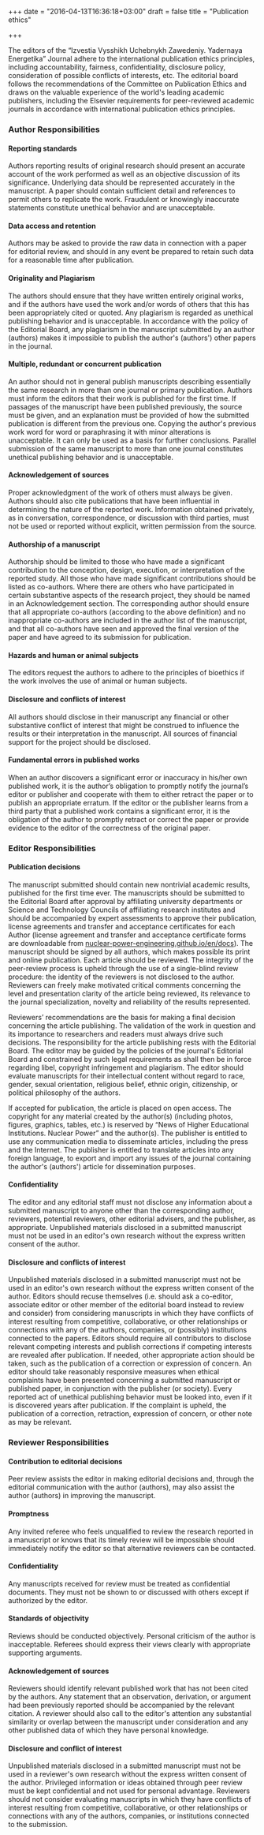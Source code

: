 +++
date = "2016-04-13T16:36:18+03:00"
draft = false
title = "Publication ethics"

+++

The editors of the “Izvestia Vysshikh Uchebnykh Zawedeniy. Yadernaya Energetika” Journal adhere to the international publication ethics principles, including accountability, fairness, confidentiality, disclosure policy, consideration of possible conflicts of interests, etc. The editorial board follows the recommendations of the Committee on Publication Ethics and draws on the valuable experience of the world's leading academic publishers, including the Elsevier requirements for peer-reviewed academic journals in accordance with international publication ethics principles.


### Author Responsibilities
#### Reporting standards 
Authors reporting results of original research should present an accurate account of the work performed as well as an objective discussion of its significance. Underlying data should be represented accurately in the manuscript. A paper should contain sufficient detail and references to permit others to replicate the work. Fraudulent or knowingly inaccurate statements constitute unethical behavior and are unacceptable.

#### Data access and retention 
Authors may be asked to provide the raw data in connection with a paper for editorial review, and should in any event be prepared to retain such data for a reasonable time after publication. 

#### Originality and Plagiarism
The authors should ensure that they have written entirely original works, and if the authors have used the work and/or words of others that this has been appropriately cited or quoted. Any plagiarism is regarded as unethical publishing behavior and is unacceptable. In accordance with the policy of the Editorial Board, any plagiarism in the manuscript submitted by an author (authors) makes it impossible to publish the author's (authors') other papers in the journal.  

#### Multiple, redundant or concurrent publication
An author should not in general publish manuscripts describing essentially the same research in more than one journal or primary publication. Authors must inform the editors that their work is published for the first time. If passages of the manuscript have been published previously, the source must be given, and an explanation must be provided of how the submitted publication is different from the previous one. Copying the author's previous work word for word or paraphrasing it with minor alterations is unacceptable. It can only be used as a basis for further conclusions. Parallel submission of the same manuscript to more than one journal constitutes unethical publishing behavior and is unacceptable.

#### Acknowledgement of sources 
Proper acknowledgment of the work of others must always be given. Authors should also cite publications that have been influential in determining the nature of the reported work. Information obtained privately, as in conversation, correspondence, or discussion with third parties, must not be used or reported without explicit, written permission from the source.

#### Authorship of a manuscript 
Authorship should be limited to those who have made a significant contribution to the conception, design, execution, or interpretation of the reported study. All those who have made significant contributions should be listed as co-authors. Where there are others who have participated in certain substantive aspects of the research project, they should be named in an Acknowledgement section. The corresponding author should ensure that all appropriate co-authors (according to the above definition) and no inappropriate co-authors are included in the author list of the manuscript, and that all co-authors have seen and approved the final version of the paper and have agreed to its submission for publication. 

#### Hazards and human or animal subjects
The editors request the authors to adhere to the principles of bioethics if the work involves the use of animal or human subjects.

#### Disclosure and conflicts of interest 
All authors should disclose in their manuscript any financial or other substantive conflict of interest that might be construed to influence the results or their interpretation in the manuscript. All sources of financial support for the project should be disclosed. 

#### Fundamental errors in published works 
When an author discovers a significant error or inaccuracy in his/her own published work, it is the author’s obligation to promptly notify the journal’s editor or publisher and cooperate with them to either retract the paper or to publish an appropriate erratum. If the editor or the publisher learns from a third party that a published work contains a significant error, it is the obligation of the author to promptly retract or correct the paper or provide evidence to the editor of the correctness of the original paper. 


### Editor Responsibilities 
#### Publication decisions 
The manuscript submitted should contain new nontrivial academic results, published for the first time ever. The manuscripts should be submitted to the Editorial Board after approval by affiliating university departments or Science and Technology Councils of affiliating research institutes and should be accompanied by expert assessments to approve their publication, license agreements and transfer and acceptance certificates for each Author (license agreement and transfer and acceptance certificate forms are downloadable from [nuclear-power-engineering.github.io/en/docs](http://nuclear-power-engineering.github.io/en/docs/)). The manuscript should be signed by all authors, which makes possible its print and online publication. Each article should be reviewed. The integrity of the peer-review process is upheld through the use of a single-blind review procedure: the identity of the reviewers is not disclosed to the author. Reviewers can freely make motivated critical comments concerning the level and presentation clarity of the article being reviewed, its relevance to the journal specialization, novelty and reliability of the results represented. 

Reviewers’ recommendations are the basis for making a final decision concerning the article publishing. The validation of the work in question and its importance to researchers and readers must always drive such decisions. The responsibility for the article publishing rests with the Editorial Board. The editor may be guided by the policies of the journal's Editorial Board and constrained by such legal requirements as shall then be in force regarding libel, copyright infringement and plagiarism. The editor should evaluate manuscripts for their intellectual content without regard to race, gender, sexual orientation, religious belief, ethnic origin, citizenship, or political philosophy of the authors. 

If accepted for publication, the article is placed on open access. The copyright for any material created by the author(s) (including photos, figures, graphics, tables, etc.) is reserved by “News of Higher Educational Institutions. Nuclear Power” and the author(s). The publisher is entitled to use any communication media to disseminate articles, including the press and the Internet. The publisher is entitled to translate articles into any foreign language, to export and import any issues of the journal containing the author's (authors') article for dissemination purposes. 

#### Confidentiality 
The editor and any editorial staff must not disclose any information about a submitted manuscript to anyone other than the corresponding author, reviewers, potential reviewers, other editorial advisers, and the publisher, as appropriate. Unpublished materials disclosed in a submitted manuscript must not be used in an editor's own research without the express written consent of the author.

#### Disclosure and conflicts of interest 
Unpublished materials disclosed in a submitted manuscript must not be used in an editor's own research without the express written consent of the author. Editors should recuse themselves (i.e. should ask a co-editor, associate editor or other member of the editorial board instead to review and consider) from considering manuscripts in which they have conflicts of interest resulting from competitive, collaborative, or other relationships or connections with any of the authors, companies, or (possibly) institutions connected to the papers. Editors should require all contributors to disclose relevant competing interests and publish corrections if competing interests are revealed after publication. If needed, other appropriate action should be taken, such as the publication of a correction or expression of concern. An editor should take reasonably responsive measures when ethical complaints have been presented concerning a submitted manuscript or published paper, in conjunction with the publisher (or society).  Every reported act of unethical publishing behavior must be looked into, even if it is discovered years after publication. If the complaint is upheld, the publication of a correction, retraction, expression of concern, or other note as may be relevant.  


### Reviewer Responsibilities
#### Contribution to editorial decisions
Peer review assists the editor in making editorial decisions and, through the editorial communication with the author (authors), may also assist the author (authors) in improving the manuscript.

#### Promptness
Any invited referee who feels unqualified to review the research reported in a manuscript or knows that its timely review will be impossible should immediately notify the editor so that alternative reviewers can be contacted.

#### Confidentiality
Any manuscripts received for review must be treated as confidential documents. They must not be shown to or discussed with others except if authorized by the editor.

#### Standards of objectivity
Reviews should be conducted objectively. Personal criticism of the author is inacceptable. Referees should express their views clearly with appropriate supporting arguments.

#### Acknowledgement of sources
Reviewers should identify relevant published work that has not been cited by the authors. Any statement that an observation, derivation, or argument had been previously reported should be accompanied by the relevant citation. A reviewer should also call to the editor's attention any substantial similarity or overlap between the manuscript under consideration and any other published data of which they have personal knowledge.

#### Disclosure and conflict of interest
Unpublished materials disclosed in a submitted manuscript must not be used in a reviewer's own research without the express written consent of the author. Privileged information or ideas obtained through peer review must be kept confidential and not used for personal advantage. Reviewers should not consider evaluating manuscripts in which they have conflicts of interest resulting from competitive, collaborative, or other relationships or connections with any of the authors, companies, or institutions connected to the submission.